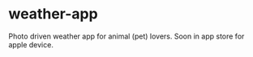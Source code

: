 weather-app
===========

Photo driven weather app for animal (pet) lovers. Soon in app store for apple device.

